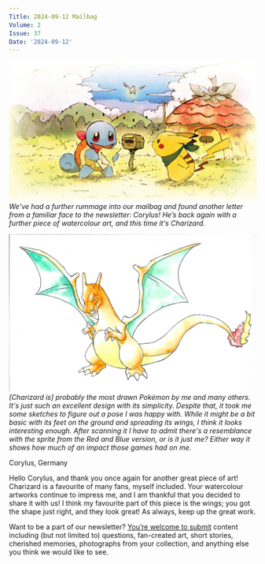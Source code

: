 ```yaml
---
Title: 2024-09-12 Mailbag
Volume: 2
Issue: 37
Date: '2024-09-12'
---
```



[![We’ve had a further rummage into our mailbag and found another letter from a familiar face to the newsletter: Corylus! He’s back again with a further piece of watercolour art, and this time it's Charizard.](/web/images/weve-had-a-further-rummage-into-our-mailbag-and-found-another-letter-from-a-familiar-face-to-the-new.jpeg)](/web/images/weve-had-a-further-rummage-into-our-mailbag-and-found-another-letter-from-a-familiar-face-to-the-new.jpeg)*We’ve had a further rummage into our mailbag and found another letter from a familiar face to the newsletter: Corylus! He’s back again with a further piece of watercolour art, and this time it's Charizard.*





[![\[Charizard is\] probably the most drawn Pokémon by me and many others. It's just such an excellent design with its simplicity. Despite that, it took me some sketches to figure out a pose I was happy with. While it might be a bit basic with its feet on the ground and spreading its wings, I think it looks interesting enough. After scanning it I have to admit there's a resemblance with the sprite from the Red and Blue version, or is it just me? Either way it shows how much of an impact those games had on me.](/web/images/charizard-is-probably-the-most-drawn-pokemon-by-me-and-many-others-its-just-such-an-excellent-design.jpeg)](/web/images/charizard-is-probably-the-most-drawn-pokemon-by-me-and-many-others-its-just-such-an-excellent-design.jpeg)*\[Charizard is\] probably the most drawn Pokémon by me and many others. It's just such an excellent design with its simplicity. Despite that, it took me some sketches to figure out a pose I was happy with. While it might be a bit basic with its feet on the ground and spreading its wings, I think it looks interesting enough. After scanning it I have to admit there's a resemblance with the sprite from the Red and Blue version, or is it just me? Either way it shows how much of an impact those games had on me.*



Corylus, Germany

Hello Corylus, and thank you once again for another great piece of art! Charizard is a favourite of many fans, myself included. Your watercolour artworks continue to impress me, and I am thankful that you decided to share it with us! I think my favourite part of this piece is the wings; you got the shape just right, and they look great! As always, keep up the great work.

Want to be a part of our newsletter? [You’re welcome to submit](https://johto.substack.com/s/mailbag) content including (but not limited to) questions, fan-created art, short stories, cherished memories, photographs from your collection, and anything else you think we would like to see.